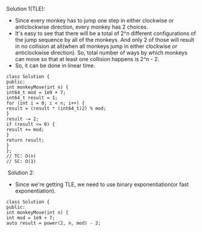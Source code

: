 Solution 1(TLE):
​
- Since every monkey has to jump one step in either clockwise or anticlockwise direction, every monkey has 2 choices.
- It's easy to see that there will be a total of 2^n different configurations of the jump sequence by all of the monkeys. And only 2 of those will result in no collision at all(when all monkeys jump in either clockwise or anticlockwise direction). So, total number of ways by which monkeys can move so that at least one collision happens is 2^n - 2.
- So, it can be done in linear time.
​
```
class Solution {
public:
int monkeyMove(int n) {
int64_t mod = 1e9 + 7;
int64_t result = 1;
for (int i = 0; i < n; i++) {
result = (result * (int64_t)2) % mod;
}
result -= 2;
if (result <= 0) {
result += mod;
}
return result;
}
};
// TC: O(n)
// SC: O(1)
```
​
Solution 2:
​
- Since we're getting TLE, we need to use binary exponentiation(or fast exponentiation).
​
```
class Solution {
public:
int monkeyMove(int n) {
int mod = 1e9 + 7;
auto result = power(2, n, mod) - 2;